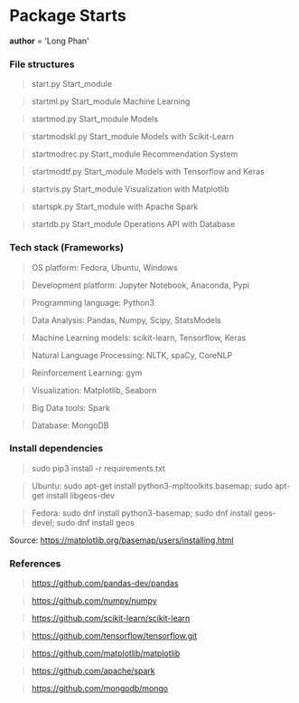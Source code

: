 # Package Starts 

__author__ = 'Long Phan'

### File structures 
> start.py Start_module

> startml.py Start_module Machine Learning

> startmod.py Start_module Models

> startmodskl.py Start_module Models with Scikit-Learn

> startmodrec.py Start_module Recommendation System

> startmodtf.py Start_module Models with Tensorflow and Keras

> startvis.py Start_module Visualization with Matplotlib

> startspk.py Start_module with Apache Spark

> startdb.py Start_module Operations API with Database

### Tech stack (Frameworks)
> OS platform: Fedora, Ubuntu, Windows

> Development platform: Jupyter Notebook, Anaconda, Pypi

> Programming language: Python3

> Data Analysis: Pandas, Numpy, Scipy, StatsModels

> Machine Learning models: scikit-learn, Tensorflow, Keras

> Natural Language Processing: NLTK, spaCy, CoreNLP

> Reinforcement Learning: gym

> Visualization: Matplotlib, Seaborn

> Big Data tools: Spark

> Database: MongoDB

### Install dependencies
> sudo pip3 install -r requirements.txt

> Ubuntu: sudo apt-get install python3-mpltoolkits.basemap; sudo apt-get install libgeos-dev

> Fedora: sudo dnf install python3-basemap; sudo dnf install geos-devel; sudo dnf install geos

Source: 
	https://matplotlib.org/basemap/users/installing.html


### References
> https://github.com/pandas-dev/pandas

> https://github.com/numpy/numpy

> https://github.com/scikit-learn/scikit-learn

> https://github.com/tensorflow/tensorflow.git

> https://github.com/matplotlib/matplotlib

> https://github.com/apache/spark

> https://github.com/mongodb/mongo
